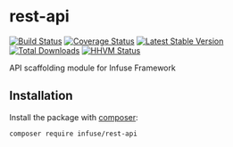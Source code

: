 rest-api
=============

[![Build Status](https://travis-ci.org/infusephp/rest-api.png?branch=master)](https://travis-ci.org/infusephp/rest-api)
[![Coverage Status](https://coveralls.io/repos/infusephp/rest-api/badge.png)](https://coveralls.io/r/infusephp/rest-api)
[![Latest Stable Version](https://poser.pugx.org/infuse/rest-api/v/stable.png)](https://packagist.org/packages/infuse/rest-api)
[![Total Downloads](https://poser.pugx.org/infuse/rest-api/downloads.png)](https://packagist.org/packages/infuse/rest-api)
[![HHVM Status](http://hhvm.h4cc.de/badge/infuse/rest-api.svg)](http://hhvm.h4cc.de/package/infuse/rest-api)

API scaffolding module for Infuse Framework

## Installation

Install the package with [composer](http://getcomposer.org):

```
composer require infuse/rest-api
```